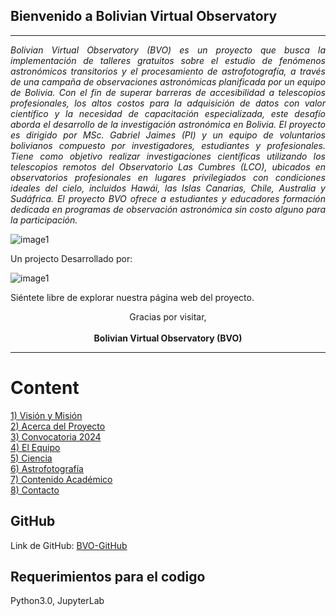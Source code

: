 ## Bienvenido a Bolivian Virtual Observatory

---

<p style="text-align: justify;">
    <em>Bolivian Virtual Observatory (BVO) es un proyecto que busca la implementación de talleres gratuitos sobre el estudio de fenómenos astronómicos transitorios y el procesamiento de astrofotografía, a través de una campaña de observaciones astronómicas planificada por un equipo de Bolivia. Con el fin de superar barreras de accesibilidad a telescopios profesionales, los altos costos para la adquisición de datos con valor científico y la necesidad de capacitación especializada, este desafío aborda el desarrollo de la investigación astronómica en Bolivia. El proyecto es dirigido por MSc. Gabriel Jaimes (PI) y un equipo de voluntarios bolivianos compuesto por investigadores, estudiantes y profesionales. Tiene como objetivo realizar investigaciones científicas utilizando los telescopios remotos del Observatorio Las Cumbres (LCO), ubicados en observatorios profesionales en lugares privilegiados con condiciones ideales del cielo, incluidos Hawái, las Islas Canarias, Chile, Australia y Sudáfrica. El proyecto BVO ofrece a estudiantes y educadores formación dedicada en programas de observación astronómica sin costo alguno para la participación.
    </em>
</p>


![image1](im/LCOTelescopes.png)

Un projecto Desarrollado por:

![image1](im/Logos_BVO.jpg)

Siéntete libre de explorar nuestra página web del proyecto.

<div style="text-align: center;">
    Gracias por visitar, <br><br>
    <strong>Bolivian Virtual Observatory (BVO)</strong>
</div>

---

# Content

[1) Visión y Misión](1.VisiónYMisión.md)  
[2) Acerca del Proyecto](2.SobreElProyecto.md)  
[3) Convocatoria 2024](3.2024Convocatoria.md)  
[4) El Equipo](4.Equipo.md)  
[5) Ciencia](5.Ciencia.md)  
[6) Astrofotografía](6.Astrofotografía.md)  
[7) Contenido Académico](7.ContenidoAcadémico.md)  
[8) Contacto](8.Contacto.md)  

## GitHub

Link de GitHub: [BVO-GitHub](https://github.com/GabrielJaimes-AstroDev/Bolivian-Virtual-Observatory-BVO-/blob/main/1.Photometry_BVO.ipynb)

## Requerimientos para el codigo

Python3.0,
JupyterLab